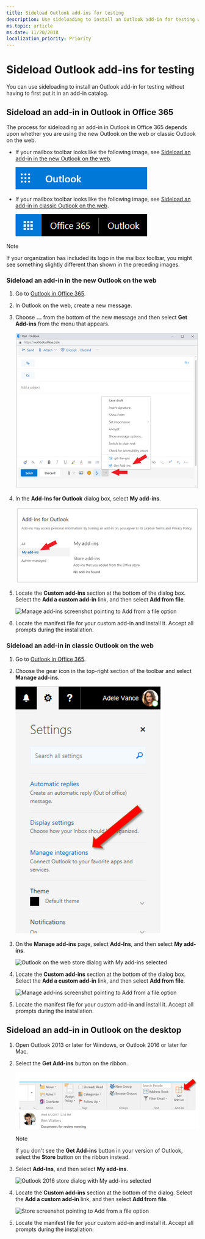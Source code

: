 ```yaml
---
title: Sideload Outlook add-ins for testing
description: Use sideloading to install an Outlook add-in for testing without having to first put it in an add-in catalog.
ms.topic: article
ms.date: 11/20/2018
localization_priority: Priority
---
```


# Sideload Outlook add-ins for testing

You can use sideloading to install an Outlook add-in for testing without having to first put it in an add-in catalog.


## Sideload an add-in in Outlook in Office 365

The process for sideloading an add-in in Outlook in Office 365 depends upon whether you are using the new Outlook on the web or classic Outlook on the web.

- If your mailbox toolbar looks like the following image, see [Sideload an add-in in the new Outlook on the web](#sideload-an-add-in-in-the-new-outlook-on-the-web).

    ![partial screenshot of the new Outlook on the web toolbar](images/outlook-on-the-web-new-toolbar.png)

- If your mailbox toolbar looks like the following image, see [Sideload an add-in in classic Outlook on the web](#sideload-an-add-in-in-classic-outlook-on-the-web).

    ![partial screenshot of the classic Outlook on the web toolbar](images/outlook-on-the-web-classic-toolbar.png)

> [!NOTE]
> If your organization has included its logo in the mailbox toolbar, you might see something slightly different than shown in the preceding images.

### Sideload an add-in in the new Outlook on the web

1. Go to [Outlook in Office 365](https://outlook.office.com).

1. In Outlook on the web, create a new message.   

1. Choose **...** from the bottom of the new message and then select **Get Add-ins** from the menu that appears.

    ![Message compose window in the new Outlook on the web with Get Add-ins option highlighted](images/outlook-on-the-web-new-get-add-ins.png)

1. In the **Add-Ins for Outlook** dialog box, select **My add-ins**.

    ![Add-Ins for Outlook dialog box in the new Outlook on the web with My add-ins selected](images/outlook-on-the-web-new-my-add-ins.png)

1. Locate the **Custom add-ins** section at the bottom of the dialog box. Select the **Add a custom add-in** link, and then select **Add from file**.

    ![Manage add-ins screenshot pointing to Add from a file option](images/outlook-sideload-desktop-add-from-file.png)

1. Locate the manifest file for your custom add-in and install it. Accept all prompts during the installation.

### Sideload an add-in in classic Outlook on the web

1. Go to [Outlook in Office 365](https://outlook.office.com).

1. Choose the gear icon in the top-right section of the toolbar and select **Manage add-ins**.

    ![Outlook on the web screenshot pointing to Manage add-ins option](images/outlook-sideload-web-manage-integrations.png)

1. On the **Manage add-ins** page, select **Add-Ins**, and then select **My add-ins**.

    ![Outlook on the web store dialog with My add-ins selected](images/outlook-sideload-store-select-add-ins.png)

1. Locate the **Custom add-ins** section at the bottom of the dialog box. Select the **Add a custom add-in** link, and then select **Add from file**.

    ![Manage add-ins screenshot pointing to Add from a file option](images/outlook-sideload-desktop-add-from-file.png)

1. Locate the manifest file for your custom add-in and install it. Accept all prompts during the installation.

## Sideload an add-in in Outlook on the desktop

1. Open Outlook 2013 or later for Windows, or Outlook 2016 or later for Mac.

1. Select the **Get Add-ins** button on the ribbon.

    ![Outlook 2016 ribbon pointing to Store button](images/outlook-sideload-desktop-store.png)

    > [!NOTE]
    > If you don't see the **Get Add-ins** button in your version of Outlook, select the **Store** button on the ribbon instead.

1. Select **Add-Ins**, and then select **My add-ins**.

    ![Outlook 2016 store dialog with My add-ins selected](images/outlook-sideload-store-select-add-ins.png)

1. Locate the **Custom add-ins** section at the bottom of the dialog. Select the **Add a custom add-in** link, and then select **Add from file**.

    ![Store screenshot pointing to Add from a file option](images/outlook-sideload-desktop-add-from-file.png)

1. Locate the manifest file for your custom add-in and install it. Accept all prompts during the installation.
